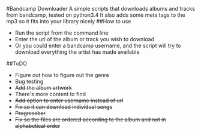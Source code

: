 #Bandcamp Downloader
A simple scripts that downloads albums and tracks from bandcamp, tested on python3.4
It also adds some meta tags to the mp3 so it fits into your library nicely
##How to use
* Run the script from the command line
* Enter the url of the album or track you wish to download
* Or you could enter a bandcamp username, and the script will try to download everything the artist has made available 

##ToDO
* Figure out how to figure out the genre
* Bug testing
* <del>Add the album artwork</del>
* There's more content to find
* <del>Add option to enter username instead of url</del>
* <del>Fix so it can download individual songs</del>
* <del>Progressbar</del>
* <del>Fix so the files are ordered according to the album and not in alphabetical order</del>
